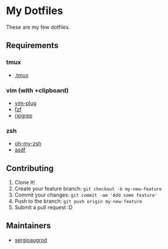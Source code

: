 My Dotfiles
======

These are my few dotfiles.

## Requirements

### tmux

* [.tmux](https://github.com/gpakosz/.tmux)

### vim (with +clipboard)

* [vim-plug](https://github.com/junegunn/vim-plug)
* [fzf](https://github.com/junegunn/fzf)
* [ripgrep](https://github.com/BurntSushi/ripgrep)

### zsh

* [oh-my-zsh](https://github.com/robbyrussell/oh-my-zsh)
* [asdf](https://github.com/asdf-vm/asdf)

## Contributing

1. Clone it!
2. Create your feature branch: `git checkout -b my-new-feature`
3. Commit your changes: `git commit -am 'Add some feature'`
4. Push to the branch: `git push origin my-new-feature`
5. Submit a pull request :D

## Maintainers

* [sergioaugrod](https://github.com/sergioaugrod)
